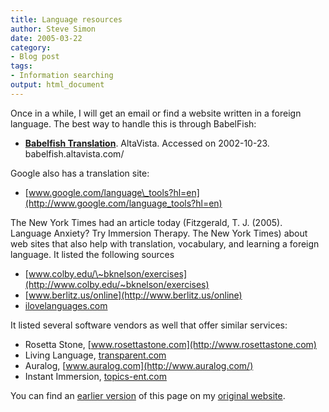 ```yaml
---
title: Language resources
author: Steve Simon
date: 2005-03-22
category:
- Blog post
tags:
- Information searching
output: html_document
---
```

Once in a while, I will get an email or find a website written in a
foreign language. The best way to handle this is through BabelFish:

-   **[Babelfish Translation](http://babelfish.altavista.com/%20)**.
    AltaVista. Accessed on 2002-10-23. babelfish.altavista.com/

Google also has a translation site:

-   [www.google.com/language\_tools?hl=en](http://www.google.com/language_tools?hl=en)

The New York Times had an article today (Fitzgerald, T. J. (2005).
Language Anxiety? Try Immersion Therapy. The New York Times) about web
sites that also help with translation, vocabulary, and learning a
foreign language. It listed the following sources

-   [www.colby.edu/\~bknelson/exercises](http://www.colby.edu/~bknelson/exercises)
-   [www.berlitz.us/online](http://www.berlitz.us/online)
-   [ilovelanguages.com](http://ilovelanguages.com/)

It listed several software vendors as well that offer similar services:

-   Rosetta Stone, [www.rosettastone.com](http://www.rosettastone.com)
-   Living Language, [transparent.com](http://transparent.com/)
-   Auralog, [www.auralog.com](http://www.auralog.com/)
-   Instant Immersion, [topics-ent.com](http://topics-ent.com/)

You can find an [earlier version](http://www.pmean.com/05/LanguageResources.html) of this page on my [original website](http://www.pmean.com/original_site.html).
